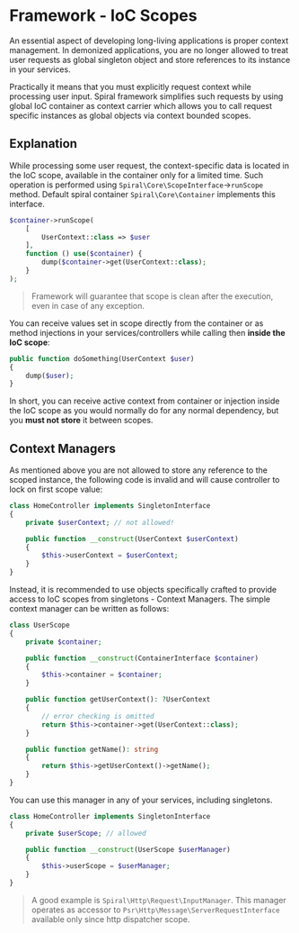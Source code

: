 # Framework - IoC Scopes
An essential aspect of developing long-living applications is proper context management. In demonized applications,
you are no longer allowed to treat user requests as global singleton object and store references to its instance in your services.

Practically it means that you must explicitly request context while processing user input. Spiral framework simplifies
such requests by using global IoC container as context carrier which allows you to call request specific instances
as global objects via context bounded scopes.

## Explanation
While processing some user request, the context-specific data is located in the IoC scope, available in the container only for a limited
time. Such operation is performed using `Spiral\Core\ScopeInterface`->`runScope` method. Default spiral container
`Spiral\Core\Container` implements this interface.

```php
$container->runScope(
    [
        UserContext::class => $user
    ],
    function () use($container) {
        dump($container->get(UserContext::class);
    }
);
```

> Framework will guarantee that scope is clean after the execution, even in case of any exception.

You can receive values set in scope directly from the container or as method injections in your services/controllers while calling then **inside the IoC scope**:

```php
public function doSomething(UserContext $user)
{
    dump($user);
}
```

In short, you can receive active context from container or injection inside the IoC scope as you would normally do
for any normal dependency, but you **must not store** it between scopes.

## Context Managers
As mentioned above you are not allowed to store any reference to the scoped instance, the following code is invalid and will
cause controller to lock on first scope value:

```php
class HomeController implements SingletonInterface
{
    private $userContext; // not allowed!

    public function __construct(UserContext $userContext)
    {
        $this->userContext = $userContext;
    }
}
```

Instead, it is recommended to use objects specifically crafted to provide access to IoC scopes from singletons - Context
Managers. The simple context manager can be written as follows:

```php
class UserScope
{
    private $container;

    public function __construct(ContainerInterface $container)
    {
        $this->container = $container;
    }

    public function getUserContext(): ?UserContext
    {
        // error checking is omitted
        return $this->container->get(UserContext::class);
    }

    public function getName(): string
    {
        return $this->getUserContext()->getName();
    }
}
```

You can use this manager in any of your services, including singletons.

```php
class HomeController implements SingletonInterface
{
    private $userScope; // allowed

    public function __construct(UserScope $userManager)
    {
        $this->userScope = $userManager;
    }
}
```

> A good example is `Spiral\Http\Request\InputManager`. This manager operates as accessor to `Psr\Http\Message\ServerRequestInterface` available only since http dispatcher scope.
